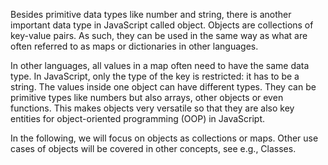 Besides primitive data types like number and string, there is another important data type in JavaScript called object. Objects are collections of key-value pairs. As such, they can be used in the same way as what are often referred to as maps or dictionaries in other languages.

In other languages, all values in a map often need to have the same data type. In JavaScript, only the type of the key is restricted: it has to be a string. The values inside one object can have different types. They can be primitive types like numbers but also arrays, other objects or even functions. This makes objects very versatile so that they are also key entities for object-oriented programming (OOP) in JavaScript.

In the following, we will focus on objects as collections or maps. Other use cases of objects will be covered in other concepts, see e.g., Classes.